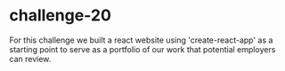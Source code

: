 # challenge-20

For this challenge we built a react website using 'create-react-app' as a starting point to serve as a portfolio of our work that potential employers can review.
